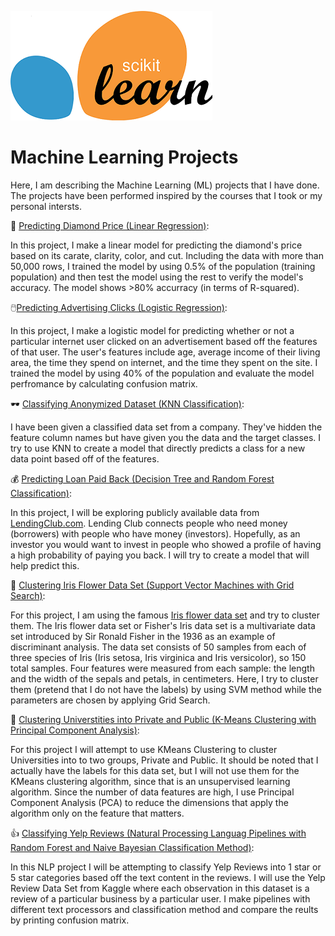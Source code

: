 ![alt text](Scikit_learn_logo.png)

# Machine Learning Projects
Here, I am describing the Machine Learning (ML) projects that I have done. The projects have been performed inspired by the courses that I took or my personal intersts. 

:large_blue_diamond: [Predicting Diamond Price (Linear Regression)](https://github.com/HamedHeli/MLProjects/blob/0ce53fae568dc294c96499e4c3b85a37941e1438/Linear%20Regression/Diamond.ipynb): 
      
   In this project, I make a linear model for predicting the diamond's price based on its carate, clarity, color, and cut. Including the data with more than 50,000 rows, I trained the model by using 0.5% of the population (training population) and then test the model using the rest to verify the model's accuracy. The model shows >80% accurracy (in terms of R-squared). 

:computer_mouse:[Predicting Advertising Clicks (Logistic Regression)](https://github.com/HamedHeli/MLProjects/blob/6dc829c39f345fb71c509e6f101739c499058641/Logistic%20Regression/Advertising.ipynb): 

In this project, I make a logistic model for predicting whether or not a particular internet user clicked on an advertisement based off the features of that user. The user's features include age, average income of their living area, the time they spend on internet, and the time they spent on the site. I trained the model by using 40% of the population and evaluate the model perfromance by calculating confusion matrix.


:dark_sunglasses: [Classifying Anonymized Dataset (KNN Classification)](https://github.com/HamedHeli/MLProjects/blob/6d9ea3fd51c759f83d40a6ba02f18971aad0aaaf/KNN%20Classification/K%20Nearest%20Neighbors.ipynb):

I have been given a classified data set from a company. They've hidden the feature column names but have given you the data and the target classes. I try to use KNN to create a model that directly predicts a class for a new data point based off of the features.


:moneybag: [Predicting Loan Paid Back (Decision Tree and Random Forest Classification)](https://github.com/HamedHeli/MLProjects/blob/6d9ea3fd51c759f83d40a6ba02f18971aad0aaaf/Decision%20Tree%20and%20Random%20Forest%20Classification/Ensemble%20Decision%20Trees%20(Random%20Forest).ipynb):

In this project, I will be exploring publicly available data from [LendingClub.com](https://www.lendingclub.com/). Lending Club connects people who need money (borrowers) with people who have money (investors). Hopefully, as an investor you would want to invest in people who showed a profile of having a high probability of paying you back. I will try to create a model that will help predict this.

:hibiscus: [Clustering Iris Flower Data Set (Support Vector Machines with Grid Search)](https://github.com/HamedHeli/MLProjects/blob/194e670773d380c3a4528d87a1aa6fc9bee3b91f/Support%20Vector%20Machines/Support%20Vector%20Machines.ipynb):

For this project, I am using the famous [Iris flower data set](http://en.wikipedia.org/wiki/Iris_flower_data_set) and try to cluster them.
The Iris flower data set or Fisher's Iris data set is a multivariate data set introduced by Sir Ronald Fisher in the 1936 as an example of discriminant analysis. 
The data set consists of 50 samples from each of three species of Iris (Iris setosa, Iris virginica and Iris versicolor), so 150 total samples. Four features were measured from each sample: the length and the width of the sepals and petals, in centimeters. Here, I try to cluster them (pretend that I do not have the labels) by using SVM method while the parameters are chosen by applying Grid Search. 

:school: [Clustering Universtities into Private and Public (K-Means Clustering with Principal Component Analysis)](https://github.com/HamedHeli/MLProjects/blob/194e670773d380c3a4528d87a1aa6fc9bee3b91f/K%20Means%20Clistering/K%20Means%20Clustering.ipynb):

For this project I will attempt to use KMeans Clustering to cluster Universities into to two groups, Private and Public. It should be noted that I actually have the labels for this data set, but I will not use them for the KMeans clustering algorithm, since that is an unsupervised learning algorithm. Since the number of data features are high, I use Principal Component Analysis (PCA) to reduce the dimensions that apply the algorithm only on the feature that matters.  

:+1: [Classifying Yelp Reviews (Natural Processing Languag Pipelines with Random Forest and Naive Bayesian Classification Method)](https://github.com/HamedHeli/MLProjects/blob/DataAnalysis/NLP/NLP%20Project.ipynb):

In this NLP project I will be attempting to classify Yelp Reviews into 1 star or 5 star categories based off the text content in the reviews. I will use the Yelp Review Data Set from Kaggle where each observation in this dataset is a review of a particular business by a particular user. I make pipelines with different text processors and classification method and compare the reults by printing confusion matrix. 
